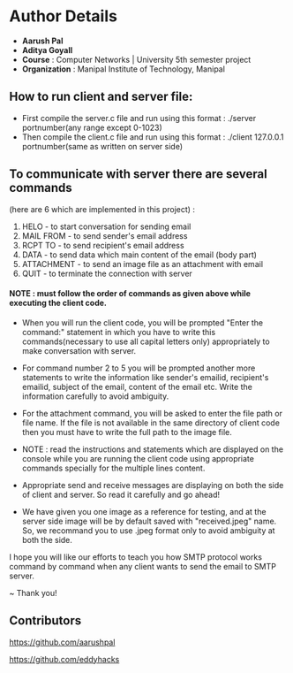 # Author Details

- **Aarush Pal**
- **Aditya Goyall**
- **Course** : Computer Networks | University 5th semester project
- **Organization** : Manipal Institute of Technology, Manipal

## How to run client and server file:

- First compile the server.c file and run using this format : ./server portnumber(any range except 0-1023)
- Then compile the client.c file and run using this format : ./client 127.0.0.1 portnumber(same as written on server side)

## To communicate with server there are several commands

(here are 6 which are implemented in this project) :

1. HELO - to start conversation for sending email
2. MAIL FROM - to send sender's email address
3. RCPT TO - to send recipient's email address
4. DATA - to send data which main content of the email (body part)
5. ATTACHMENT - to send an image file as an attachment with email
6. QUIT - to terminate the connection with server

#### NOTE : must follow the order of commands as given above while executing the client code.

- When you will run the client code, you will be prompted "Enter the command:" statement in which you have to write this commands(necessary to use all capital letters only) appropriately to make conversation with server.

- For command number 2 to 5 you will be prompted another more statements to write the information like sender's emailid, recipient's emailid, subject of the email, content of the email etc. Write the information carefully to avoid ambiguity.

- For the attachment command, you will be asked to enter the file path or file name. If the file is not available in the same directory of client code then you must have to write the full path to the image file.

- NOTE : read the instructions and statements which are displayed on the console while you are running the client code using appropriate commands specially for the multiple lines content.

- Appropriate send and receive messages are displaying on both the side of client and server. So read it carefully and go ahead!

- We have given you one image as a reference for testing, and at the server side image will be by default saved with "received.jpeg" name. So, we recommand you to use .jpeg format only to avoid ambiguity at both the side.

I hope you will like our efforts to teach you how SMTP protocol works command by command when any client wants to send the email to SMTP server.

~ Thank you!

## Contributors

https://github.com/aarushpal

https://github.com/eddyhacks
